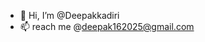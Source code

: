 - 👋 Hi, I’m @Deepakkadiri
- 📫 reach me @deepak162025@gmail.com

<!---
Deepakkadiri/Deepakkadiri is a ✨ special ✨ repository because its `README.md` (this file) appears on your GitHub profile.
You can click the Preview link to take a look at your changes.
--->
